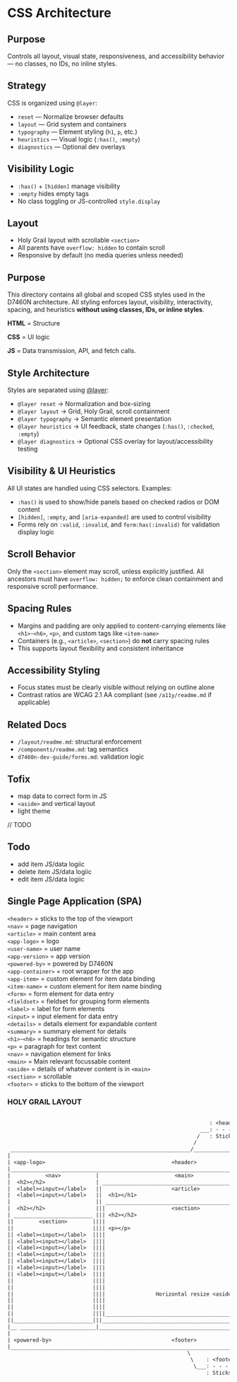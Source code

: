 # CSS Architecture

## Purpose

Controls all layout, visual state, responsiveness, and accessibility behavior — no classes, no IDs, no inline styles.

## Strategy

CSS is organized using `@layer`:
- `reset` — Normalize browser defaults
- `layout` — Grid system and containers
- `typography` — Element styling (`h1`, `p`, etc.)
- `heuristics` — Visual logic (`:has()`, `:empty`)
- `diagnostics` — Optional dev overlays

## Visibility Logic

- `:has()` + `[hidden]` manage visibility
- `:empty` hides empty tags
- No class toggling or JS-controlled `style.display`

## Layout

- Holy Grail layout with scrollable `<section>`
- All parents have `overflow: hidden` to contain scroll
- Responsive by default (no media queries unless needed)


## Purpose

This directory contains all global and scoped CSS styles used in the D7460N architecture. All styling enforces layout, visibility, interactivity, spacing, and heuristics **without using classes, IDs, or inline styles**.

**HTML** = Structure<br>

**CSS** = UI logic<br>

**JS** = Data transmission, API, and fetch calls.

## Style Architecture

Styles are separated using [@layer](https://developer.mozilla.org/en-US/docs/Web/CSS/@layer):

- `@layer reset` → Normalization and box-sizing
- `@layer layout` → Grid, Holy Grail, scroll containment
- `@layer typography` → Semantic element presentation
- `@layer heuristics` → UI feedback, state changes (`:has()`, `:checked`, `:empty`)
- `@layer diagnostics` → Optional CSS overlay for layout/accessibility testing

## Visibility & UI Heuristics

All UI states are handled using CSS selectors. Examples:

- `:has()` is used to show/hide panels based on checked radios or DOM content
- `[hidden]`, `:empty`, and `[aria-expanded]` are used to control visibility
- Forms rely on `:valid`, `:invalid`, and `form:has(:invalid)` for validation display logic

## Scroll Behavior

Only the `<section>` element may scroll, unless explicitly justified. All ancestors must have `overflow: hidden;` to enforce clean containment and responsive scroll performance.

## Spacing Rules

- Margins and padding are only applied to content-carrying elements like `<h1>`-`<h6>`, `<p>`, and custom tags like `<item-name>`
- Containers (e.g., `<article>`, `<section>`) do **not** carry spacing rules
- This supports layout flexibility and consistent inheritance

## Accessibility Styling

- Focus states must be clearly visible without relying on outline alone
- Contrast ratios are WCAG 2.1 AA compliant (see `/a11y/readme.md` if applicable)

## Related Docs

- `/layout/readme.md`: structural enforcement
- `/components/readme.md`: tag semantics
- `d7460n-dev-guide/forms.md`: validation logic

## Tofix

- map data to correct form in JS
- `<aside>` and vertical layout
- light theme

// TODO

## Todo

- add item JS/data logiic
- delete item JS/data logiic
- edit item JS/data logiic

## Single Page Application (SPA)

`<header>` = sticks to the top of the viewport<br>
`<nav>` = page navigation<br>
`<article>` = main content area<br>
`<app-logo>` = logo<br>
`<user-name>` = user name<br>
`<app-version>` = app version<br>
`<powered-by>` = powered by D7460N<br>
`<app-container>` = root wrapper for the app<br>
`<app-item>` = custom element for item data binding<br>
`<item-name>` = custom element for item name binding<br>
`<form>` = form element for data entry<br>
`<fieldset>` = fieldset for grouping form elements<br>
`<label>` = label for form elements<br>
`<input>` = input element for data entry<br>
`<details>` = details element for expandable content<br>
`<summary>` = summary element for details<br>
`<h1>`-`<h6>` = headings for semantic structure<br>
`<p>` = paragraph for text content<br>
`<nav>` = navigation element for links<br>
`<main>` = Main relevant focussable content<br>
`<aside>` = details of whatever content is in `<main>`<br>
`<section>` = scrollable<br>
`<footer>` = sticks to the bottom of the viewport

### HOLY GRAIL LAYOUT

```txt

                                                                : <header>                                                : <viewport>
                                                             ___: - - - - -                                            ___: - - - - -
                                                            /   : Sticks to top of viewport                           /   : No scrollbar
                                                           /                                                         /
 _________________________________________________________/________________________________________________________ /
|                                                                                                                  |      : <aside>
| <app-logo>                                        <header>                                           <user-name> |   ___: - - - -
|__________________________________________________________________________________________________________________|  /   : Content
|           <nav>           |                        <main>                        |            <aside>            | /    : aware.
|  <h2></h2>                | ____________________________________________________ | <h2></h2>                     |/     : - - - -
|  <label><input></label>   ||                      <article>                     ||                               |      : Opens when
|  <label><input></label>   ||  <h1></h1>                                         || <form>                        |      : data is
|                           || __________________________________________________ || _____________________________ |      : present.
|  <h2></h2>                |||                     <section>                    ||||          <section>          ||
| _________________________ ||| <h2></h2>                                        ||||                             ||
||        <section>        ||||                                                  ||||  <fieldset>                 ||      : <section>
||                         |||| <p></p>                                          ||||    <label><input></label>   ||   ___: - - - -
|| <label><input></label>  ||||                                                  ||||  </fieldset>                ||  /   : Scrollable
|| <label><input></label>  ||||                                                  ||||                             || /
|| <label><input></label>  ||||                                                  ||||  <fieldset>                 ||/
|| <label><input></label>  ||||                                                  ||||    <label><input></label>   ||
|| <label><input></label>  ||||                                                  ||||                             ||
|| <label><input></label>  ||||                                                  ||||  <fieldset>                 ||
|| <label><input></label>  ||||                                                  ||||    <label><input></label>   ||
||                         ||||                                                  ||||  </fieldset>                ||
||                         ||||                                                  ||||                             ||
||                         ||||                Horizontal resize <aside> :____   ||||  <fieldset>                 ||
||                         ||||                                               \  ||||    <label><input></label>   ||
||                         ||||                                                \ ||||  </fieldset>                ||
||                         ||||_________________________________________________\||||_____________________________||
||_________________________|||____________________________________________________|| </form>                       |
|__ ________________________|______________________________________________________|_______________________________|
|                                                                                                                  |
| <powered-by>                                      <footer>                                         <app-version> |
|__________________________________________________________________________________________________________________|
                                                         \
                                                          \    : <footer>
                                                           \___: - - - -
                                                               : Sticks to bottom of view port


```

